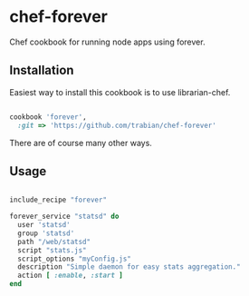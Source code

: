 # chef-forever

Chef cookbook for running node apps using forever.

## Installation

Easiest way to install this cookbook is to use librarian-chef.

```ruby

cookbook 'forever',
  :git => 'https://github.com/trabian/chef-forever'

```

There are of course many other ways.

## Usage

```ruby

include_recipe "forever"

forever_service "statsd" do
  user 'statsd'
  group 'statsd'
  path "/web/statsd"
  script "stats.js"
  script_options "myConfig.js"
  description "Simple daemon for easy stats aggregation."
  action [ :enable, :start ]
end

```
